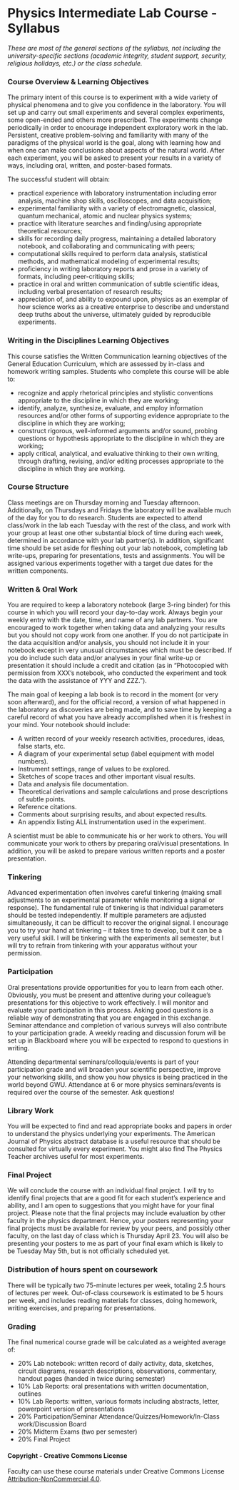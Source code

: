# Physics Intermediate Lab Course - Syllabus

_These are most of the general sections of the syllabus, not including the university-specific sections (academic integrity, student support, security, religious holidays, etc.) or the class schedule._


### Course Overview & Learning Objectives

The primary intent of this course is to experiment with a wide variety of physical phenomena and to give you confidence in the laboratory. You will set up and carry out small experiments and several complex experiments, some open-ended and others more prescribed. The experiments change periodically in order to encourage independent exploratory work in the lab. Persistent, creative problem-solving and familiarity with many of the paradigms of the physical world is the goal, along with learning how and when one can make conclusions about aspects of the natural world.  After each experiment, you will be asked to present your results in a variety of ways, including oral, written, and poster-based formats.

The successful student will obtain:
*	practical experience with laboratory instrumentation including error analysis, machine shop skills, oscilloscopes, and data acquisition;
*	experimental familiarity with a variety of electromagnetic, classical, quantum mechanical, atomic and nuclear physics systems;
*	practice with literature searches and finding/using appropriate theoretical resources;
*	skills for recording daily progress, maintaining a detailed laboratory notebook, and collaborating and communicating with peers;
*	computational skills required to perform data analysis, statistical methods, and mathematical modeling of experimental results;
*	proficiency in writing laboratory reports and prose in a variety of formats, including peer-critiquing skills;
*	practice in oral and written communication of subtle scientific ideas, including verbal presentation of research results;
* appreciation of, and ability to expound upon, physics as an exemplar of how science works as a creative enterprise to describe and understand deep truths about the universe, ultimately guided by reproducible experiments. 


### Writing in the Disciplines Learning Objectives

This course satisfies the Written Communication learning objectives of the General Education Curriculum, which are assessed by in-class and homework writing samples. Students who complete this course will be able to:
* recognize and apply rhetorical principles and stylistic conventions appropriate to the discipline in which they are working;
* identify, analyze, synthesize, evaluate, and employ information resources and/or other forms of supporting evidence appropriate to the discipline in which they are working;
* construct rigorous, well-informed arguments and/or sound, probing questions or hypothesis appropriate to the discipline in which they are working;
* apply critical, analytical, and evaluative thinking to their own writing, through drafting, revising, and/or editing processes appropriate to the discipline in which they are working.


### Course Structure

Class meetings are on Thursday morning and Tuesday afternoon. Additionally, on Thursdays and Fridays the laboratory will be available much of the day for you to do research. Students are expected to attend class/work in the lab each Tuesday with the rest of the class, and work with your group at least one other substantial block of time during each week, determined in accordance with your lab partner(s). In addition, significant time should be set aside for fleshing out your lab notebook, completing lab write-ups, preparing for presentations, tests and assignments. You will be assigned various experiments together with a target due dates for the written components.


### Written & Oral Work

You are required to keep a laboratory notebook (large 3-ring binder) for this course in which you will record your day-to-day work. Always begin your weekly entry with the date, time, and name of any lab partners. You are encouraged to work together when taking data and analyzing your results but you should not copy work from one another.  If you do not participate in the data acquisition and/or analysis, you should not include it in your notebook except in very unusual circumstances which must be described. If you do include such data and/or analyses in your final write-up or presentation it should include a credit and citation (as in “Photocopied with permission from XXX’s notebook, who conducted the experiment and took the data with the assistance of YYY and ZZZ.”).

The main goal of keeping a lab book is to record in the moment (or very soon afterward), and for the official record, a version of what happened in the laboratory as discoveries are being made, and to save time by keeping a careful record of what you have already accomplished when it is freshest in your mind.  Your notebook should include:
*	A written record of your weekly research activities, procedures, ideas, false starts, etc.
*	A diagram of your experimental setup (label equipment with model numbers).
*	Instrument settings, range of values to be explored.
*	Sketches of scope traces and other important visual results.
*	Data and analysis file documentation.
*	Theoretical derivations and sample calculations and prose descriptions of subtle points.
*	Reference citations.
*	Comments about surprising results, and about expected results.
*	An appendix listing ALL instrumentation used in the experiment.

A scientist must be able to communicate his or her work to others.  You will communicate your work to others by preparing oral/visual presentations.  In addition, you will be asked to prepare various written reports and a poster presentation.

### Tinkering

Advanced experimentation often involves careful tinkering (making small adjustments to an experimental parameter while monitoring a signal or response).  The fundamental rule of tinkering is that individual parameters should be tested independently.  If multiple parameters are adjusted simultaneously, it can be difficult to recover the original signal.  I encourage you to try your hand at tinkering – it takes time to develop, but it can be a very useful skill.  I will be tinkering with the experiments all semester, but I will try to refrain from tinkering with your apparatus without your permission.


### Participation

Oral presentations provide opportunities for you to learn from each other.  Obviously, you must be present and attentive during your colleague’s presentations for this objective to work effectively.  I will monitor and evaluate your participation in this process.  Asking good questions is a reliable way of demonstrating that you are engaged in this exchange. Seminar attendance and completion of various surveys will also contribute to your participation grade. A weekly reading and discussion forum will be set up in Blackboard where you will be expected to respond to questions in writing. 

Attending departmental seminars/colloquia/events is part of your participation grade and will broaden your scientific perspective, improve your networking skills, and show you how physics is being practiced in the world beyond GWU.  Attendance at 6 or more physics seminars/events is required over the course of the semester. Ask questions!


### Library Work

You will be expected to find and read appropriate books and papers in order to understand the physics underlying your experiments.  The American Journal of Physics abstract database is a useful resource that should be consulted for virtually every experiment. You might also find The Physics Teacher archives useful for most experiments.


### Final Project

We will conclude the course with an individual final project.  I will try to identify final projects that are a good fit for each student’s experience and ability, and I am open to suggestions that you might have for your final project.  Please note that the final projects may include evaluation by other faculty in the physics department.  Hence, your posters representing your final projects must be available for review by your peers, and possibly other faculty, on the last day of class which is Thursday April 23. You will also be presenting your posters to me as part of your final exam which is likely to be Tuesday May 5th, but is not officially scheduled yet.


### Distribution of hours spent on coursework

There will be typically two 75-minute lectures per week, totaling 2.5 hours of lectures per week. Out-of-class coursework is estimated to be 5 hours per week, and includes reading materials for classes, doing homework, writing exercises, and preparing for presentations.


### Grading

The final numerical course grade will be calculated as a weighted average of:
* 20%	Lab notebook: written record of daily activity, data, sketches, circuit diagrams, research descriptions, observations, commentary, handout pages (handed in twice during semester)
* 10%	Lab Reports: oral presentations with written documentation, outlines
* 10%	Lab Reports: written, various formats including abstracts, letter, powerpoint version of presentations
* 20%	Participation/Seminar Attendance/Quizzes/Homework/In-Class work/Discussion Board
* 20%	Midterm Exams (two per semester)
* 20% Final Project


#### Copyright - Creative Commons License

Faculty can use these course materials under Creative Commons License [Attribution-NonCommercial 4.0](https://creativecommons.org/licenses/by-nc/4.0/).

